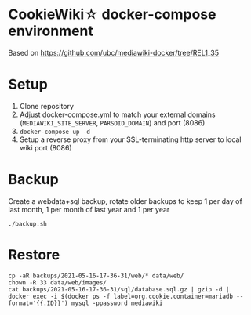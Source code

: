 CookieWiki☆ docker-compose environment
===

Based on https://github.com/ubc/mediawiki-docker/tree/REL1_35


Setup
===

1. Clone repository
2. Adjust docker-compose.yml to match your external domains (`MEDIAWIKI_SITE_SERVER`, `PARSOID_DOMAIN`) and port (8086)
3. `docker-compose up -d`
4. Setup a reverse proxy from your SSL-terminating http server to local wiki port (8086)

Backup
===

Create a webdata+sql backup, rotate older backups to keep 1 per day of last month, 1 per month of last year and 1 per year

```
./backup.sh

```

Restore
===

```
cp -aR backups/2021-05-16-17-36-31/web/* data/web/
chown -R 33 data/web/images/
cat backups/2021-05-16-17-36-31/sql/database.sql.gz | gzip -d |  docker exec -i $(docker ps -f label=org.cookie.container=mariadb --format='{{.ID}}') mysql -ppassword mediawiki
```
